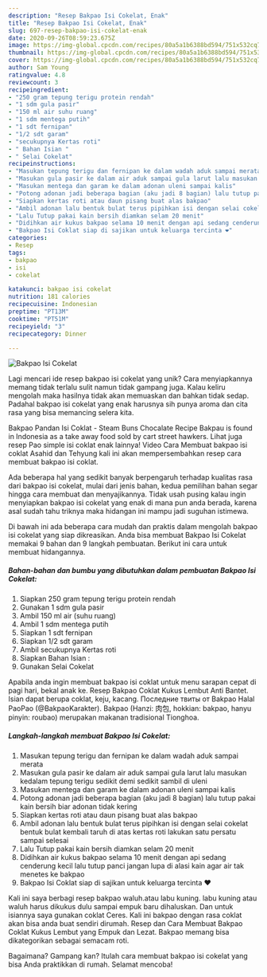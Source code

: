 ```yaml
---
description: "Resep Bakpao Isi Cokelat, Enak"
title: "Resep Bakpao Isi Cokelat, Enak"
slug: 697-resep-bakpao-isi-cokelat-enak
date: 2020-09-26T08:59:23.675Z
image: https://img-global.cpcdn.com/recipes/80a5a1b6388bd594/751x532cq70/bakpao-isi-cokelat-foto-resep-utama.jpg
thumbnail: https://img-global.cpcdn.com/recipes/80a5a1b6388bd594/751x532cq70/bakpao-isi-cokelat-foto-resep-utama.jpg
cover: https://img-global.cpcdn.com/recipes/80a5a1b6388bd594/751x532cq70/bakpao-isi-cokelat-foto-resep-utama.jpg
author: Sam Young
ratingvalue: 4.8
reviewcount: 3
recipeingredient:
- "250 gram tepung terigu protein rendah"
- "1 sdm gula pasir"
- "150 ml air suhu ruang"
- "1 sdm mentega putih"
- "1 sdt fernipan"
- "1/2 sdt garam"
- "secukupnya Kertas roti"
- " Bahan Isian "
- " Selai Cokelat"
recipeinstructions:
- "Masukan tepung terigu dan fernipan ke dalam wadah aduk sampai merata"
- "Masukan gula pasir ke dalam air aduk sampai gula larut lalu masukan kedalam tepung terigu sedikit demi sedikit sambil di uleni"
- "Masukan mentega dan garam ke dalam adonan uleni sampai kalis"
- "Potong adonan jadi beberapa bagian (aku jadi 8 bagian) lalu tutup pakai kain bersih biar adonan tidak kering"
- "Siapkan kertas roti atau daun pisang buat alas bakpao"
- "Ambil adonan lalu bentuk bulat terus pipihkan isi dengan selai cokelat bentuk bulat kembali taruh di atas kertas roti lakukan satu persatu sampai selesai"
- "Lalu Tutup pakai kain bersih diamkan selam 20 menit"
- "Didihkan air kukus bakpao selama 10 menit dengan api sedang cenderung kecil lalu tutup panci jangan lupa di alasi kain agar air tak menetes ke bakpao"
- "Bakpao Isi Coklat siap di sajikan untuk keluarga tercinta ❤"
categories:
- Resep
tags:
- bakpao
- isi
- cokelat

katakunci: bakpao isi cokelat 
nutrition: 181 calories
recipecuisine: Indonesian
preptime: "PT13M"
cooktime: "PT51M"
recipeyield: "3"
recipecategory: Dinner

---
```



![Bakpao Isi Cokelat](https://img-global.cpcdn.com/recipes/80a5a1b6388bd594/751x532cq70/bakpao-isi-cokelat-foto-resep-utama.jpg)

Lagi mencari ide resep bakpao isi cokelat yang unik? Cara menyiapkannya memang tidak terlalu sulit namun tidak gampang juga. Kalau keliru mengolah maka hasilnya tidak akan memuaskan dan bahkan tidak sedap. Padahal bakpao isi cokelat yang enak harusnya sih punya aroma dan cita rasa yang bisa memancing selera kita.

Bakpao Pandan Isi Coklat - Steam Buns Chocalate Recipe Bakpau is found in Indonesia as a take away food sold by cart street hawkers. Lihat juga resep Pao simple isi coklat enak lainnya! Video Cara Membuat bakpao isi coklat Asahid dan Tehyung kali ini akan mempersembahkan resep cara membuat bakpao isi coklat.

Ada beberapa hal yang sedikit banyak berpengaruh terhadap kualitas rasa dari bakpao isi cokelat, mulai dari jenis bahan, kedua pemilihan bahan segar hingga cara membuat dan menyajikannya. Tidak usah pusing kalau ingin menyiapkan bakpao isi cokelat yang enak di mana pun anda berada, karena asal sudah tahu triknya maka hidangan ini mampu jadi suguhan istimewa.


Di bawah ini ada beberapa cara mudah dan praktis dalam mengolah bakpao isi cokelat yang siap dikreasikan. Anda bisa membuat Bakpao Isi Cokelat memakai 9 bahan dan 9 langkah pembuatan. Berikut ini cara untuk membuat hidangannya.

<!--inarticleads1-->

##### Bahan-bahan dan bumbu yang dibutuhkan dalam pembuatan Bakpao Isi Cokelat:

1. Siapkan 250 gram tepung terigu protein rendah
1. Gunakan 1 sdm gula pasir
1. Ambil 150 ml air (suhu ruang)
1. Ambil 1 sdm mentega putih
1. Siapkan 1 sdt fernipan
1. Siapkan 1/2 sdt garam
1. Ambil secukupnya Kertas roti
1. Siapkan  Bahan Isian :
1. Gunakan  Selai Cokelat


Apabila anda ingin membuat bakpao isi coklat untuk menu sarapan cepat di pagi hari, bekal anak ke. Resep Bakpao Coklat Kukus Lembut Anti Bantet. Isian dapat berupa coklat, keju, kacang. Последние твиты от Bakpao Halal PaoPao (@BakpaoKarakter). Bakpao (Hanzi: 肉包, hokkian: bakpao, hanyu pinyin: roubao) merupakan makanan tradisional Tionghoa. 

<!--inarticleads2-->

##### Langkah-langkah membuat Bakpao Isi Cokelat:

1. Masukan tepung terigu dan fernipan ke dalam wadah aduk sampai merata
1. Masukan gula pasir ke dalam air aduk sampai gula larut lalu masukan kedalam tepung terigu sedikit demi sedikit sambil di uleni
1. Masukan mentega dan garam ke dalam adonan uleni sampai kalis
1. Potong adonan jadi beberapa bagian (aku jadi 8 bagian) lalu tutup pakai kain bersih biar adonan tidak kering
1. Siapkan kertas roti atau daun pisang buat alas bakpao
1. Ambil adonan lalu bentuk bulat terus pipihkan isi dengan selai cokelat bentuk bulat kembali taruh di atas kertas roti lakukan satu persatu sampai selesai
1. Lalu Tutup pakai kain bersih diamkan selam 20 menit
1. Didihkan air kukus bakpao selama 10 menit dengan api sedang cenderung kecil lalu tutup panci jangan lupa di alasi kain agar air tak menetes ke bakpao
1. Bakpao Isi Coklat siap di sajikan untuk keluarga tercinta ❤


Kali ini saya berbagi resep bakpao waluh.atau labu kuning. labu kuning atau waluh harus dikukus dulu sampai empuk baru dihaluskan. Dan untuk isiannya saya gunakan coklat Ceres. Kali ini bakpao dengan rasa coklat akan bisa anda buat sendiri dirumah. Resep dan Cara Membuat Bakpao Coklat Kukus Lembut yang Empuk dan Lezat. Bakpao memang bisa dikategorikan sebagai semacam roti. 

Bagaimana? Gampang kan? Itulah cara membuat bakpao isi cokelat yang bisa Anda praktikkan di rumah. Selamat mencoba!
